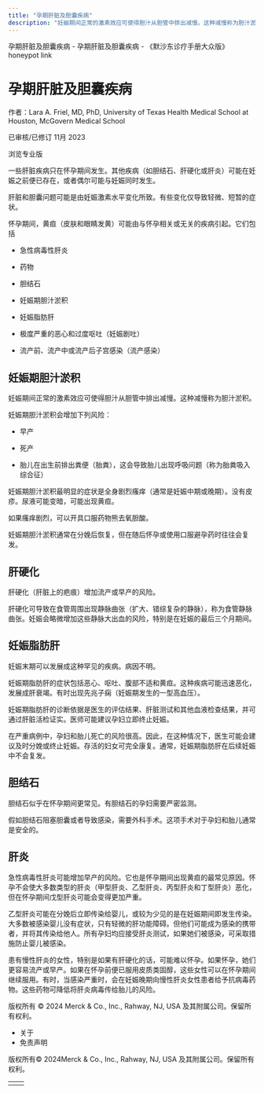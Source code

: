 ```yaml
---
title: "孕期肝脏及胆囊疾病"
description: "妊娠期间正常的激素效应可使得胆汁从胆管中排出减慢。这种减慢称为胆汁淤积。"
---
```


﻿孕期肝脏及胆囊疾病 \- 孕期肝脏及胆囊疾病 \- 《默沙东诊疗手册大众版》 honeypot link

# 孕期肝脏及胆囊疾病

作者：Lara A. Friel, MD, PhD, University of Texas Health Medical School at Houston,
McGovern Medical School

已审核/已修订 11月 2023

浏览专业版

一些肝脏疾病只在怀孕期间发生。其他疾病（如胆结石、肝硬化或肝炎）可能在妊娠之前便已存在，或者偶尔可能与妊娠同时发生。

肝脏和胆囊问题可能是由妊娠激素水平变化所致。有些变化仅导致轻微、短暂的症状。

怀孕期间，黄疸（皮肤和眼睛发黄）可能由与怀孕相关或无关的疾病引起。它们包括

- 急性病毒性肝炎

- 药物

- 胆结石

- 妊娠期胆汁淤积

- 妊娠脂肪肝

- 极度严重的恶心和过度呕吐（妊娠剧吐）

- 流产前、流产中或流产后子宫感染（流产感染）


## 妊娠期胆汁淤积

妊娠期间正常的激素效应可使得胆汁从胆管中排出减慢。这种减慢称为胆汁淤积。

妊娠期胆汁淤积会增加下列风险：

- 早产

- 死产

- 胎儿在出生前排出粪便（胎粪），这会导致胎儿出现呼吸问题（称为胎粪吸入综合征）


妊娠期胆汁淤积最明显的症状是全身剧烈瘙痒（通常是妊娠中期或晚期）。没有皮疹。尿液可能变暗，可能出现黄疸。

如果瘙痒剧烈，可以开具口服药物熊去氧胆酸。

妊娠期胆汁淤积通常在分娩后恢复，但在随后怀孕或使用口服避孕药时往往会复发。

## 肝硬化

肝硬化（肝脏上的疤痕）增加流产或早产的风险。

肝硬化可导致在食管周围出现静脉曲张（扩大、错综复杂的静脉），称为食管静脉曲张。妊娠会略微增加这些静脉大出血的风险，特别是在妊娠的最后三个月期间。

## 妊娠脂肪肝

妊娠末期可以发展成这种罕见的疾病。病因不明。

妊娠期脂肪肝的症状包括恶心、呕吐、腹部不适和黄疸。这种疾病可能迅速恶化，发展成肝衰竭。有时出现先兆子痫（妊娠期发生的一型高血压）。

妊娠期脂肪肝的诊断依据是医生的评估结果、肝脏测试和其他血液检查结果，并可通过肝脏活检证实。医师可能建议孕妇立即终止妊娠。

在严重病例中，孕妇和胎儿死亡的风险很高。因此，在这种情况下，医生可能会建议及时分娩或终止妊娠。存活的妇女可完全康复。通常，妊娠期脂肪肝在后续妊娠中不会复发。

## 胆结石

胆结石似乎在怀孕期间更常见。有胆结石的孕妇需要严密监测。

假如胆结石阻塞胆囊或者导致感染，需要外科手术。这项手术对于孕妇和胎儿通常是安全的。

## 肝炎

急性病毒性肝炎可能增加早产的风险。它也是怀孕期间出现黄疸的最常见原因。怀孕不会使大多数类型的肝炎（甲型肝炎、乙型肝炎、丙型肝炎和丁型肝炎）恶化，但在怀孕期间戊型肝炎可能会变得更加严重。

乙型肝炎可能在分娩后立即传染给婴儿，或较为少见的是在妊娠期间即发生传染。大多数被感染婴儿没有症状，只有轻微的肝功能障碍。但他们可能成为感染的携带者，并将其传染给他人。所有孕妇均应接受肝炎测试，如果她们被感染，可采取措施防止婴儿被感染。

患有慢性肝炎的女性，特别是如果有肝硬化的话，可能难以怀孕。如果怀孕，她们更容易流产或早产。如果在怀孕前便已服用皮质类固醇，这些女性可以在怀孕期间继续服用。有时，当感染严重时，会在妊娠晚期向慢性肝炎女性患者给予抗病毒药物。这些药物可降低将肝炎病毒传给胎儿的风险。



版权所有 © 2024
Merck & Co., Inc., Rahway, NJ, USA 及其附属公司。保留所有权利。

- 关于
- 免责声明

版权所有© 2024Merck & Co., Inc., Rahway, NJ, USA 及其附属公司。保留所有权利。

|     |     |
| --- | --- |
|  |  |